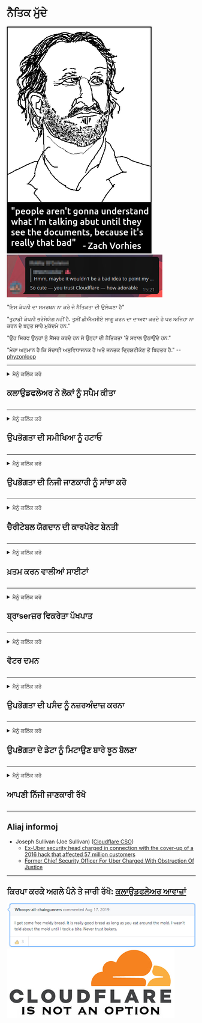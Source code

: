 # ਨੈਤਿਕ ਮੁੱਦੇ

![](../image/itsreallythatbad.jpg)
![](../image/telegram/c81238387627b4bfd3dcd60f56d41626.jpg)

"ਇਸ ਕੰਪਨੀ ਦਾ ਸਮਰਥਨ ਨਾ ਕਰੋ ਜੋ ਨੈਤਿਕਤਾ ਦੀ ਉਲੰਘਣਾ ਹੈ"

"ਤੁਹਾਡੀ ਕੰਪਨੀ ਭਰੋਸੇਯੋਗ ਨਹੀਂ ਹੈ. ਤੁਸੀਂ ਡੀਐਮਸੀਏ ਲਾਗੂ ਕਰਨ ਦਾ ਦਾਅਵਾ ਕਰਦੇ ਹੋ ਪਰ ਅਜਿਹਾ ਨਾ ਕਰਨ ਦੇ ਬਹੁਤ ਸਾਰੇ ਮੁਕੱਦਮੇ ਹਨ."

"ਉਹ ਸਿਰਫ ਉਨ੍ਹਾਂ ਨੂੰ ਸੈਂਸਰ ਕਰਦੇ ਹਨ ਜੋ ਉਨ੍ਹਾਂ ਦੀ ਨੈਤਿਕਤਾ 'ਤੇ ਸਵਾਲ ਉਠਾਉਂਦੇ ਹਨ."

"ਮੇਰਾ ਅਨੁਮਾਨ ਹੈ ਕਿ ਸੱਚਾਈ ਅਸੁਵਿਧਾਜਨਕ ਹੈ ਅਤੇ ਜਨਤਕ ਦ੍ਰਿਸ਼ਟੀਕੋਣ ਤੋਂ ਬਿਹਤਰ ਹੈ."  -- [phyzonloop](https://twitter.com/phyzonloop)


---


<details>
<summary>ਮੈਨੂੰ ਕਲਿੱਕ ਕਰੋ

## ਕਲਾਉਡਫਲੇਅਰ ਨੇ ਲੋਕਾਂ ਨੂੰ ਸਪੈਮ ਕੀਤਾ
</summary>


ਕਲਾਉਡਫਲੇਅਰ ਗੈਰ-ਕਲਾਉਡਫਲੇਅਰ ਉਪਭੋਗਤਾਵਾਂ ਨੂੰ ਸਪੈਮ ਈਮੇਲ ਭੇਜ ਰਿਹਾ ਹੈ.

- ਸਿਰਫ ਉਨ੍ਹਾਂ ਗਾਹਕਾਂ ਨੂੰ ਈਮੇਲ ਭੇਜੋ ਜਿਨ੍ਹਾਂ ਨੇ ਚੋਣ ਕੀਤੀ ਹੈ
- ਜਦੋਂ ਉਪਭੋਗਤਾ "ਰੋਕੋ" ਕਹਿੰਦਾ ਹੈ, ਤਾਂ ਈਮੇਲ ਭੇਜਣਾ ਬੰਦ ਕਰੋ

ਇਹ ਬਹੁਤ ਸੌਖਾ ਹੈ. ਪਰ ਕਲਾਉਡਫਲੇਅਰ ਦੀ ਪਰਵਾਹ ਨਹੀਂ.
ਕਲਾਉਡਫਲੇਅਰ ਨੇ ਕਿਹਾ ਕਿ ਉਨ੍ਹਾਂ ਦੀ ਸੇਵਾ ਦੀ ਵਰਤੋਂ ਨਾਲ ਸਾਰੇ ਸਪੈਮਰ ਜਾਂ ਹਮਲਾਵਰਾਂ ਨੂੰ ਰੋਕਿਆ ਜਾ ਸਕਦਾ ਹੈ.
ਕਲਾਉਡਫਲੇਅਰ ਨੂੰ ਚਾਲੂ ਕੀਤੇ ਬਿਨਾਂ ਅਸੀਂ ਕਲਾਉਡਫਲੇਅਰ ਨੂੰ ਕਿਵੇਂ ਰੋਕ ਸਕਦੇ ਹਾਂ?


| 🖼 | 🖼 |
| --- | --- |
| ![](../image/cfspam01.jpg) | ![](../image/cfspam03.jpg) |
| ![](../image/cfspam02.jpg) | ![](../image/cfspambrittany.jpg)<br>![](../image/cfspamtwtr.jpg) |

</details>

---

<details>
<summary>ਮੈਨੂੰ ਕਲਿੱਕ ਕਰੋ

## ਉਪਭੋਗਤਾ ਦੀ ਸਮੀਖਿਆ ਨੂੰ ਹਟਾਓ
</summary>


ਕਲਾਉਡਫਲੇਅਰ ਸੈਂਸਰ ਨਕਾਰਾਤਮਕ ਸਮੀਖਿਆਵਾਂ.
ਜੇ ਤੁਸੀਂ ਟਵਿੱਟਰ 'ਤੇ ਐਂਟੀ-ਕਲਾਉਡਫਲੇਅਰ ਟੈਕਸਟ ਪੋਸਟ ਕਰਦੇ ਹੋ, ਤਾਂ ਤੁਹਾਡੇ ਕੋਲ ਕਲਾਉਡਫਲੇਅਰ ਕਰਮਚਾਰੀ ਤੋਂ "ਨਹੀਂ, ਇਹ ਨਹੀਂ ਹੈ" ਸੰਦੇਸ਼ ਦੇ ਜਵਾਬ ਪ੍ਰਾਪਤ ਕਰਨ ਦਾ ਮੌਕਾ ਹੈ.
ਜੇ ਤੁਸੀਂ ਕਿਸੇ ਵੀ ਸਮੀਖਿਆ ਸਾਈਟ 'ਤੇ ਨਕਾਰਾਤਮਕ ਸਮੀਖਿਆ ਪੋਸਟ ਕਰਦੇ ਹੋ, ਤਾਂ ਉਹ ਇਸ ਨੂੰ ਸੈਂਸਰ ਕਰਨ ਦੀ ਕੋਸ਼ਿਸ਼ ਕਰਨਗੇ.


| 🖼 | 🖼 |
| --- | --- |
| ![](../image/cfcenrev_01.jpg)<br>![](../image/cfcenrev_02.jpg) | ![](../image/cfcenrev_03.jpg) |

</details>

---

<details>
<summary>ਮੈਨੂੰ ਕਲਿੱਕ ਕਰੋ

## ਉਪਭੋਗਤਾ ਦੀ ਨਿਜੀ ਜਾਣਕਾਰੀ ਨੂੰ ਸਾਂਝਾ ਕਰੋ
</summary>


ਕਲਾਉਡਫਲੇਅਰ ਵਿਚ ਭਾਰੀ ਪਰੇਸ਼ਾਨੀ ਦੀ ਸਮੱਸਿਆ ਹੈ.
ਕਲਾਉਡਫਲੇਅਰ ਉਨ੍ਹਾਂ ਦੀ ਨਿੱਜੀ ਜਾਣਕਾਰੀ ਸਾਂਝੀ ਕਰਦਾ ਹੈ ਜੋ ਮੇਜ਼ਬਾਨੀ ਵਾਲੀਆਂ ਸਾਈਟਾਂ ਬਾਰੇ ਸ਼ਿਕਾਇਤ ਕਰਦੇ ਹਨ.
ਉਹ ਕਈ ਵਾਰ ਤੁਹਾਨੂੰ ਆਪਣੀ ਸਹੀ ਆਈਡੀ ਪ੍ਰਦਾਨ ਕਰਨ ਲਈ ਕਹਿੰਦੇ ਹਨ.
ਜੇ ਤੁਸੀਂ ਪਰੇਸ਼ਾਨ ਹੋਣਾ, ਹਮਲਾ ਕਰਨਾ, ਸਵੈਪ ਕਰਨਾ ਜਾਂ ਮਾਰਨਾ ਨਹੀਂ ਚਾਹੁੰਦੇ, ਤਾਂ ਤੁਸੀਂ ਕਲਾਉਡਫਲੇਅਰਡ ਵੈਬਸਾਈਟਾਂ ਤੋਂ ਬਿਹਤਰ ਰਹੋ.


| 🖼 | 🖼 |
| --- | --- |
| ![](../image/cfdox_what.jpg) | ![](../image/cfdox_swat.jpg) |
| ![](../image/cfdox_kill.jpg) | ![](../image/cfdox_threat.jpg) |
| ![](../image/cfdox_dox.jpg) | ![](../image/cfdox_ex1.jpg)<br>![](../image/cfdox_ex2.jpg) |

</details>

---

<details>
<summary>ਮੈਨੂੰ ਕਲਿੱਕ ਕਰੋ

## ਚੈਰੀਟੇਬਲ ਯੋਗਦਾਨ ਦੀ ਕਾਰਪੋਰੇਟ ਬੇਨਤੀ
</summary>


ਕਲਾਉਡਫਲੇਅਰ ਚੈਰੀਟੇਬਲ ਯੋਗਦਾਨ ਦੀ ਮੰਗ ਕਰ ਰਿਹਾ ਹੈ.
ਇਹ ਕਾਫ਼ੀ ਹੈਰਾਨ ਕਰਨ ਵਾਲੀ ਗੱਲ ਹੈ ਕਿ ਇਕ ਅਮਰੀਕੀ ਕਾਰਪੋਰੇਸ਼ਨ ਗ਼ੈਰ-ਮੁਨਾਫਾ ਸੰਗਠਨਾਂ ਦੇ ਨਾਲ-ਨਾਲ ਦਾਨ ਮੰਗੇਗੀ ਜਿਸ ਦੇ ਚੰਗੇ ਕਾਰਨ ਹਨ.
ਜੇ ਤੁਸੀਂ ਲੋਕਾਂ ਨੂੰ ਰੋਕਣਾ ਜਾਂ ਹੋਰ ਲੋਕਾਂ ਦਾ ਸਮਾਂ ਬਰਬਾਦ ਕਰਨਾ ਚਾਹੁੰਦੇ ਹੋ, ਤਾਂ ਤੁਸੀਂ ਕਲਾਉਡਫਲੇਅਰ ਕਰਮਚਾਰੀਆਂ ਲਈ ਕੁਝ ਪੀਜ਼ਾ ਮੰਗਵਾ ਸਕਦੇ ਹੋ.


![](../image/cfdonate.jpg)

</details>

---

<details>
<summary>ਮੈਨੂੰ ਕਲਿੱਕ ਕਰੋ

## ਖ਼ਤਮ ਕਰਨ ਵਾਲੀਆਂ ਸਾਈਟਾਂ
</summary>


ਜੇ ਤੁਹਾਡੀ ਸਾਈਟ ਅਚਾਨਕ ਹੇਠਾਂ ਜਾਂਦੀ ਹੈ ਤਾਂ ਤੁਸੀਂ ਕੀ ਕਰੋਗੇ?
ਅਜਿਹੀਆਂ ਖ਼ਬਰਾਂ ਹਨ ਕਿ ਕਲਾਉਡਫਲੇਅਰ ਉਪਭੋਗਤਾ ਦੀ ਕੌਂਫਿਗਰੇਸ਼ਨ ਨੂੰ ਮਿਟਾ ਰਿਹਾ ਹੈ ਜਾਂ ਬਿਨਾਂ ਕਿਸੇ ਚਿਤਾਵਨੀ ਦੇ, ਸੇਵਾ ਨੂੰ ਚੁੱਪ ਕਰ ਰਿਹਾ ਹੈ.
ਅਸੀਂ ਤੁਹਾਨੂੰ ਵਧੀਆ ਪ੍ਰਦਾਤਾ ਲੱਭਣ ਦਾ ਸੁਝਾਅ ਦਿੰਦੇ ਹਾਂ.

![](../image/cftmnt.jpg)

</details>

---

<details>
<summary>ਮੈਨੂੰ ਕਲਿੱਕ ਕਰੋ

## ਬ੍ਰਾserਜ਼ਰ ਵਿਕਰੇਤਾ ਪੱਖਪਾਤ
</summary>


ਕਲਾਉਡਫਲੇਅਰ ਫਾਇਰਫਾਕਸ ਦੀ ਵਰਤੋਂ ਕਰਨ ਵਾਲਿਆਂ ਨੂੰ ਤਰਜੀਹੀ ਇਲਾਜ਼ ਦਿੰਦਾ ਹੈ ਜਦਕਿ ਟੋਰ ਉੱਤੇ ਗੈਰ ਟੋਰ-ਬ੍ਰਾserਜ਼ਰ ਦੇ ਉਪਭੋਗਤਾਵਾਂ ਨੂੰ ਵੈਰ-ਸਲੂਕ ਕਰਦਾ ਹੈ.
ਟੋਰ ਉਪਭੋਗਤਾ ਜੋ ਸਹੀ nonੰਗ ਨਾਲ ਗੈਰ-ਮੁਕਤ ਜਾਵਾਸਕ੍ਰਿਪਟ ਨੂੰ ਚਲਾਉਣ ਤੋਂ ਇਨਕਾਰ ਕਰਦੇ ਹਨ ਉਹ ਵੀ ਵਿਰੋਧਤਾਈ ਇਲਾਜ ਪ੍ਰਾਪਤ ਕਰਦੇ ਹਨ.
ਇਹ ਪਹੁੰਚ ਅਸਮਾਨਤਾ ਇੱਕ ਨੈਟਵਰਕ ਨਿਰਪੱਖਤਾ ਦੀ ਦੁਰਵਰਤੋਂ ਅਤੇ ਸ਼ਕਤੀ ਦੀ ਦੁਰਵਰਤੋਂ ਹੈ.

![](../image/browdifftbcx.gif)

- ਖੱਬਾ: ਟੋਰ ਬਰਾserਜ਼ਰ, ਸੱਜਾ: ਕਰੋਮ. ਇੱਕੋ IP ਐਡਰੈੱਸ.

![](../image/browserdiff.jpg)

- ਖੱਬਾ: ਟੋਰ ਬਰਾserਜ਼ਰ ਜਾਵਾਸਕ੍ਰਿਪਟ ਅਸਮਰਥਿਤ, ਕੂਕੀ ਯੋਗ
- ਸੱਜਾ: ਕਰੋਮ ਜਾਵਾਸਕ੍ਰਿਪਟ ਸਮਰੱਥ, ਕੂਕੀ ਅਯੋਗ

![](../image/cfsiryoublocked.jpg)

- ਟੂ (ਕਲੀਅਰਨੈੱਟ ਆਈ.ਪੀ.) ਤੋਂ ਬਿਨਾਂ ਕਯੂਟਬ੍ਰਾਉਜ਼ਰ (ਛੋਟਾ ਬਰਾ browserਜ਼ਰ)

| ***ਬ੍ਰਾ .ਜ਼ਰ*** | ***ਪਹੁੰਚ ਦਾ ਇਲਾਜ*** |
| --- | --- |
| Tor Browser (ਜਾਵਾਸਕ੍ਰਿਪਟ ਯੋਗ) | ਪਹੁੰਚ ਦੀ ਆਗਿਆ ਹੈ |
| Firefox (ਜਾਵਾਸਕ੍ਰਿਪਟ ਯੋਗ) | ਪਹੁੰਚ ਨਿਘਾਰ |
| Chromium (ਜਾਵਾਸਕ੍ਰਿਪਟ ਯੋਗ) | ਪਹੁੰਚ ਨਿਘਾਰ |
| Chromium or Firefox (ਜਾਵਾਸਕ੍ਰਿਪਟ ਅਸਮਰਥਿਤ) | ਐਕਸੇਸ ਡਿਨਾਇਡ |
| Chromium or Firefox (ਕੂਕੀ ਅਯੋਗ) | ਐਕਸੇਸ ਡਿਨਾਇਡ |
| QuteBrowser | ਐਕਸੇਸ ਡਿਨਾਇਡ |
| lynx | ਐਕਸੇਸ ਡਿਨਾਇਡ |
| w3m | ਐਕਸੇਸ ਡਿਨਾਇਡ |
| wget | ਐਕਸੇਸ ਡਿਨਾਇਡ |


ਆਸਾਨ ਚੁਣੌਤੀ ਨੂੰ ਹੱਲ ਕਰਨ ਲਈ ਆਡੀਓ ਬਟਨ ਦੀ ਵਰਤੋਂ ਕਿਉਂ ਨਹੀਂ ਕਰਦੇ?

ਹਾਂ, ਇੱਥੇ ਇੱਕ ਆਡੀਓ ਬਟਨ ਹੈ, ਪਰ ਇਹ ਹਮੇਸ਼ਾਂ ਟੋਰ ਤੇ ਕੰਮ ਨਹੀਂ ਕਰਦਾ.
ਜਦੋਂ ਤੁਸੀਂ ਇਸ ਨੂੰ ਦਬਾਉਗੇ ਤਾਂ ਤੁਹਾਨੂੰ ਇਹ ਸੁਨੇਹਾ ਮਿਲੇਗਾ:

```
ਬਾਅਦ ਵਿੱਚ ਦੁਬਾਰਾ ਕੋਸ਼ਿਸ਼ ਕਰੋ
ਤੁਹਾਡਾ ਕੰਪਿ computerਟਰ ਜਾਂ ਨੈਟਵਰਕ ਆਟੋਮੈਟਿਕ ਪੁੱਛਗਿੱਛ ਭੇਜ ਰਿਹਾ ਹੈ.
ਸਾਡੇ ਉਪਭੋਗਤਾਵਾਂ ਨੂੰ ਸੁਰੱਖਿਅਤ ਕਰਨ ਲਈ, ਅਸੀਂ ਹੁਣੇ ਤੁਹਾਡੀ ਬੇਨਤੀ ਤੇ ਕਾਰਵਾਈ ਨਹੀਂ ਕਰ ਸਕਦੇ.
ਵਧੇਰੇ ਜਾਣਕਾਰੀ ਲਈ ਸਾਡੇ ਸਹਾਇਤਾ ਪੇਜ ਤੇ ਜਾਓ
```

</details>

---

<details>
<summary>ਮੈਨੂੰ ਕਲਿੱਕ ਕਰੋ

## ਵੋਟਰ ਦਮਨ
</summary>


ਅਮਰੀਕਾ ਦੇ ਰਾਜਾਂ ਦੇ ਵੋਟਰ ਆਪਣੀ ਰਿਹਾਇਸ਼ ਦੇ ਰਾਜ ਵਿੱਚ ਆਖਰਕਾਰ ਰਾਜ ਸੈਕਟਰੀ ਦੀ ਵੈਬਸਾਈਟ ਰਾਹੀਂ ਵੋਟ ਪਾਉਣ ਲਈ ਰਜਿਸਟਰ ਹੁੰਦੇ ਹਨ.
ਰਿਪਬਲੀਕਨ-ਨਿਯੰਤਰਿਤ ਰਾਜ ਸੈਕਟਰੀ ਦਫਤਰ ਕਲਾਉਡਫਲੇਅਰ ਦੁਆਰਾ ਸਟੇਟ ਸੈਕਟਰੀ ਦੀ ਵੈਬਸਾਈਟ ਨੂੰ ਅੱਗੇ ਵਧਾ ਕੇ ਵੋਟਰਾਂ ਦੇ ਦਮਨ ਵਿੱਚ ਸ਼ਾਮਲ ਹਨ।
ਟੌਰ ਉਪਭੋਗਤਾਵਾਂ ਨਾਲ ਕਲਾਉਡਫਲੇਅਰ ਦਾ ਵੈਰ ਵਿਰੋਧਤਾਈ, ਇਸਦੀ ਐਮਆਈਟੀਐਮ ਸਥਿਤੀ ਕੇਂਦਰੀ ਨਿਗਰਾਨੀ ਦੇ ਗਲੋਬਲ ਬਿੰਦੂ ਵਜੋਂ, ਅਤੇ ਇਸਦੀ ਨੁਕਸਾਨਦੇਹ ਭੂਮਿਕਾ ਸੰਭਾਵਿਤ ਤੌਰ ਤੇ ਸੰਭਾਵੀ ਵੋਟਰਾਂ ਨੂੰ ਰਜਿਸਟਰ ਕਰਨ ਤੋਂ ਝਿਜਕਦੀ ਹੈ.
ਖ਼ਾਸਕਰ ਲਿਬਰਲ ਗੋਪਨੀਯਤਾ ਨੂੰ ਗ੍ਰਹਿਣ ਕਰਦੇ ਹਨ.
ਵੋਟਰ ਰਜਿਸਟ੍ਰੇਸ਼ਨ ਫਾਰਮ ਵੋਟਰ ਦੀ ਰਾਜਨੀਤਿਕ ਝੁਕਾਅ, ਨਿੱਜੀ ਸਰੀਰਕ ਪਤਾ, ਸਮਾਜਿਕ ਸੁਰੱਖਿਆ ਨੰਬਰ ਅਤੇ ਜਨਮ ਤਰੀਕ ਬਾਰੇ ਸੰਵੇਦਨਸ਼ੀਲ ਜਾਣਕਾਰੀ ਇਕੱਤਰ ਕਰਦੇ ਹਨ.
ਬਹੁਤੇ ਰਾਜ ਸਿਰਫ ਉਸ ਜਨਤਕ ਜਾਣਕਾਰੀ ਨੂੰ ਜਨਤਕ ਤੌਰ ਤੇ ਉਪਲਬਧ ਕਰਦੇ ਹਨ, ਪਰ ਕਲਾਉਡਫਲੇਅਰ ਉਹ ਸਾਰੀ ਜਾਣਕਾਰੀ ਦੇਖਦਾ ਹੈ ਜਦੋਂ ਕੋਈ ਵੋਟ ਪਾਉਣ ਲਈ ਰਜਿਸਟਰ ਕਰਦਾ ਹੈ.

ਨੋਟ ਕਰੋ ਕਿ ਕਾਗਜ਼ ਦੀ ਰਜਿਸਟਰੀਕਰਣ ਕਲਾਉਡਫਲੇਅਰ ਨੂੰ ਖਰਾਬ ਨਹੀਂ ਕਰਦੀ ਹੈ ਕਿਉਂਕਿ ਰਾਜ ਦੇ ਡੇਟਾ ਐਂਟਰੀ ਸਟਾਫ ਦੇ ਕਰਮਚਾਰੀਆਂ ਦੇ ਸੱਕਤਰ ਸੰਭਾਵਤ ਤੌਰ 'ਤੇ ਡੇਟਾ ਦਾਖਲ ਕਰਨ ਲਈ ਕਲਾਉਡਫਲੇਅਰ ਦੀ ਵੈਬਸਾਈਟ ਦੀ ਵਰਤੋਂ ਕਰਨਗੇ.

| 🖼 | 🖼 |
| --- | --- |
| ![](../image/cfvotm_01.jpg) | ![](../image/cfvotm_02.jpg) |

- ਚੇਨਜ਼ ਆਰਗੇਨਾਈਜ਼ੇਸ਼ਨ ਵੋਟ ਇਕੱਤਰ ਕਰਨ ਅਤੇ ਕਾਰਵਾਈ ਕਰਨ ਲਈ ਇੱਕ ਮਸ਼ਹੂਰ ਵੈਬਸਾਈਟ ਹੈ.
“ਹਰ ਜਗ੍ਹਾ ਲੋਕ ਮੁਹਿੰਮਾਂ ਦੀ ਸ਼ੁਰੂਆਤ ਕਰ ਰਹੇ ਹਨ, ਸਮਰਥਕਾਂ ਨੂੰ ਇਕੱਤਰ ਕਰ ਰਹੇ ਹਨ, ਅਤੇ ਹੱਲ ਕੱ driveਣ ਲਈ ਫੈਸਲਾ ਲੈਣ ਵਾਲਿਆਂ ਨਾਲ ਕੰਮ ਕਰ ਰਹੇ ਹਨ.”
ਬਦਕਿਸਮਤੀ ਨਾਲ, ਬਹੁਤ ਸਾਰੇ ਲੋਕ ਕਲਾਉਡਫਲੇਅਰ ਦੇ ਹਮਲਾਵਰ ਫਿਲਟਰ ਦੇ ਕਾਰਨ change.org ਨੂੰ ਬਿਲਕੁਲ ਨਹੀਂ ਵੇਖ ਸਕਦੇ.
ਉਨ੍ਹਾਂ ਨੂੰ ਪਟੀਸ਼ਨ 'ਤੇ ਦਸਤਖਤ ਕਰਨ ਤੋਂ ਰੋਕਿਆ ਜਾ ਰਿਹਾ ਹੈ, ਇਸ ਤਰ੍ਹਾਂ ਉਨ੍ਹਾਂ ਨੂੰ ਲੋਕਤੰਤਰੀ ਪ੍ਰਕਿਰਿਆ ਤੋਂ ਬਾਹਰ ਰੱਖਣਾ.
ਹੋਰ ਨਾਨ-ਕਲਾਉਡਫਲੇਅਰ ਪਲੇਟਫਾਰਮ ਜਿਵੇਂ ਕਿ ਓਪਨ ਪਟੀਸ਼ਨ ਦਾ ਇਸਤੇਮਾਲ ਕਰਨਾ ਸਮੱਸਿਆ ਦੇ ਹੱਲ ਵਿੱਚ ਸਹਾਇਤਾ ਕਰਦਾ ਹੈ.

| 🖼 | 🖼 |
| --- | --- |
| ![](../image/changeorgasn.jpg) | ![](../image/changeorgtor.jpg) |

- ਕਲਾਉਡਫਲੇਅਰ ਦਾ "ਐਥੀਨੀਅਨ ਪ੍ਰੋਜੈਕਟ" ਰਾਜ ਅਤੇ ਸਥਾਨਕ ਚੋਣ ਵੈਬਸਾਈਟਾਂ ਨੂੰ ਮੁਫਤ ਉੱਦਮ-ਪੱਧਰ ਦੀ ਸੁਰੱਖਿਆ ਦੀ ਪੇਸ਼ਕਸ਼ ਕਰਦਾ ਹੈ.
ਉਨ੍ਹਾਂ ਨੇ ਕਿਹਾ "ਉਨ੍ਹਾਂ ਦੇ ਹਲਕੇ ਚੋਣ ਜਾਣਕਾਰੀ ਅਤੇ ਵੋਟਰ ਰਜਿਸਟ੍ਰੇਸ਼ਨ ਤੱਕ ਪਹੁੰਚ ਪ੍ਰਾਪਤ ਕਰ ਸਕਦੇ ਹਨ" ਪਰ ਇਹ ਝੂਠ ਹੈ ਕਿਉਂਕਿ ਬਹੁਤ ਸਾਰੇ ਲੋਕ ਸਾਈਟ ਨੂੰ ਬਿਲਕੁਲ ਵੀ ਵੇਖ ਨਹੀਂ ਸਕਦੇ।

</details>

---

<details>
<summary>ਮੈਨੂੰ ਕਲਿੱਕ ਕਰੋ

## ਉਪਭੋਗਤਾ ਦੀ ਪਸੰਦ ਨੂੰ ਨਜ਼ਰਅੰਦਾਜ਼ ਕਰਨਾ
</summary>


ਜੇ ਤੁਸੀਂ ਕਿਸੇ ਚੀਜ਼ ਨੂੰ ਬਾਹਰ ਕੱ .ਦੇ ਹੋ, ਤਾਂ ਤੁਸੀਂ ਉਮੀਦ ਕਰਦੇ ਹੋ ਕਿ ਤੁਹਾਨੂੰ ਇਸ ਬਾਰੇ ਕੋਈ ਈਮੇਲ ਨਹੀਂ ਮਿਲੇਗੀ.
ਕਲਾਉਡਫਲੇਅਰ ਉਪਭੋਗਤਾ ਦੀ ਪਸੰਦ ਨੂੰ ਨਜ਼ਰਅੰਦਾਜ਼ ਕਰਦਾ ਹੈ ਅਤੇ ਗਾਹਕ ਦੀ ਸਹਿਮਤੀ ਤੋਂ ਬਿਨਾਂ ਤੀਜੀ ਧਿਰ ਕਾਰਪੋਰੇਸ਼ਨਾਂ ਨਾਲ ਡਾਟਾ ਸਾਂਝਾ ਕਰਦਾ ਹੈ.
ਜੇ ਤੁਸੀਂ ਉਨ੍ਹਾਂ ਦੀ ਮੁਫਤ ਯੋਜਨਾ ਦੀ ਵਰਤੋਂ ਕਰ ਰਹੇ ਹੋ, ਤਾਂ ਉਹ ਕਈ ਵਾਰ ਤੁਹਾਨੂੰ ਈਮੇਲ ਭੇਜਦੇ ਹਨ ਜੋ ਤੁਹਾਨੂੰ ਮਾਸਿਕ ਗਾਹਕੀ ਖਰੀਦਣ ਲਈ ਆਖਦੇ ਹਨ.

![](../image/cfviopl_tp.jpg)

</details>

---

<details>
<summary>ਮੈਨੂੰ ਕਲਿੱਕ ਕਰੋ

## ਉਪਭੋਗਤਾ ਦੇ ਡੇਟਾ ਨੂੰ ਮਿਟਾਉਣ ਬਾਰੇ ਝੂਠ ਬੋਲਣਾ
</summary>


ਇਸ ਸਾਬਕਾ ਕਲਾਉਡਫਲੇਅਰ ਗਾਹਕਾਂ ਦੇ ਬਲੌਗ ਦੇ ਅਨੁਸਾਰ, ਕਲਾਉਡਫਲੇਅਰ ਖਾਤਿਆਂ ਨੂੰ ਮਿਟਾਉਣ ਬਾਰੇ ਝੂਠ ਬੋਲ ਰਿਹਾ ਹੈ.
ਅੱਜ ਕੱਲ੍ਹ, ਬਹੁਤ ਸਾਰੀਆਂ ਕੰਪਨੀਆਂ ਤੁਹਾਡੇ ਖਾਤੇ ਨੂੰ ਬੰਦ ਕਰਨ ਜਾਂ ਹਟਾਉਣ ਤੋਂ ਬਾਅਦ ਤੁਹਾਡਾ ਡੇਟਾ ਰੱਖਦੀਆਂ ਹਨ.
ਜ਼ਿਆਦਾਤਰ ਚੰਗੀ ਕੰਪਨੀਆਂ ਆਪਣੀ ਗੋਪਨੀਯਤਾ ਨੀਤੀ ਵਿਚ ਇਸ ਬਾਰੇ ਜ਼ਿਕਰ ਕਰਦੀਆਂ ਹਨ.
ਕਲਾਉਡਫਲੇਅਰ? ਨਹੀਂ

```
2019-08-05 ਕਲਾਉਡਫਲੇਅਰ ਨੇ ਮੈਨੂੰ ਪੁਸ਼ਟੀਕਰਣ ਭੇਜਿਆ ਕਿ ਉਹਨਾਂ ਨੇ ਮੇਰਾ ਖਾਤਾ ਹਟਾ ਦਿੱਤਾ ਹੈ.
2019-10-02 ਮੈਨੂੰ ਕਲਾਉਡਫਲੇਅਰ ਤੋਂ ਇੱਕ ਈਮੇਲ ਮਿਲੀ "ਕਿਉਂਕਿ ਮੈਂ ਇੱਕ ਗਾਹਕ ਹਾਂ"
```

ਕਲਾਉਡਫਲੇਅਰ ਨੂੰ "ਹਟਾਓ" ਸ਼ਬਦ ਬਾਰੇ ਨਹੀਂ ਪਤਾ ਸੀ.
ਜੇ ਇਹ ਅਸਲ ਵਿੱਚ ਹਟਾਇਆ ਜਾਂਦਾ ਹੈ, ਤਾਂ ਇਸ ਸਾਬਕਾ ਗਾਹਕ ਨੂੰ ਇੱਕ ਈਮੇਲ ਕਿਉਂ ਮਿਲਿਆ?
ਉਸਨੇ ਇਹ ਵੀ ਦੱਸਿਆ ਕਿ ਕਲਾਉਡਫਲੇਅਰ ਦੀ ਗੋਪਨੀਯਤਾ ਨੀਤੀ ਇਸ ਬਾਰੇ ਜ਼ਿਕਰ ਨਹੀਂ ਕਰਦੀ.

```
ਉਨ੍ਹਾਂ ਦੀ ਨਵੀਂ ਗੋਪਨੀਯਤਾ ਨੀਤੀ ਵਿੱਚ ਇੱਕ ਸਾਲ ਲਈ ਅੰਕੜੇ ਬਰਕਰਾਰ ਰੱਖਣ ਦਾ ਕੋਈ ਜ਼ਿਕਰ ਨਹੀਂ ਕੀਤਾ ਗਿਆ ਹੈ.
```

![](../image/cfviopl_notdel.jpg)

ਜੇ ਤੁਸੀਂ ਕਲਾਉਡਫਲੇਅਰ 'ਤੇ ਭਰੋਸਾ ਕਰ ਸਕਦੇ ਹੋ ਤਾਂ ਉਨ੍ਹਾਂ ਦੀ ਗੋਪਨੀਯਤਾ ਨੀਤੀ ਇੱਕ LIE ਹੈ?

</details>

---

<details>
<summary>ਮੈਨੂੰ ਕਲਿੱਕ ਕਰੋ

## ਆਪਣੀ ਨਿੱਜੀ ਜਾਣਕਾਰੀ ਰੱਖੋ
</summary>


ਕਲਾਉਡਫਲੇਅਰ ਖਾਤਾ ਮਿਟਾਉਣਾ ਸਖਤ ਪੱਧਰ ਦਾ ਹੈ.

```
"ਖਾਤਾ" ਸ਼੍ਰੇਣੀ ਦੀ ਵਰਤੋਂ ਕਰਦਿਆਂ ਸਹਾਇਤਾ ਟਿਕਟ ਜਮ੍ਹਾਂ ਕਰੋ,
ਅਤੇ ਸੁਨੇਹਾ ਦੇ ਮੁੱਖ ਭਾਗ ਵਿੱਚ ਖਾਤਾ ਹਟਾਉਣ ਲਈ ਬੇਨਤੀ ਕਰੋ.
ਹਟਾਉਣ ਦੀ ਬੇਨਤੀ ਕਰਨ ਤੋਂ ਪਹਿਲਾਂ ਤੁਹਾਡੇ ਖਾਤੇ ਨਾਲ ਕੋਈ ਡੋਮੇਨ ਜਾਂ ਕ੍ਰੈਡਿਟ ਕਾਰਡ ਜੁੜੇ ਹੋਣੇ ਚਾਹੀਦੇ ਹਨ.
```

ਤੁਹਾਨੂੰ ਇਹ ਪੁਸ਼ਟੀਕਰਣ ਈਮੇਲ ਪ੍ਰਾਪਤ ਹੋਏਗੀ.

![](../image/cf_deleteandkeep.jpg)

"ਅਸੀਂ ਤੁਹਾਡੀ ਹਟਾਉਣ ਦੀ ਬੇਨਤੀ 'ਤੇ ਕਾਰਵਾਈ ਸ਼ੁਰੂ ਕਰ ਦਿੱਤੀ ਹੈ" ਪਰ "ਅਸੀਂ ਤੁਹਾਡੀ ਨਿੱਜੀ ਜਾਣਕਾਰੀ ਨੂੰ ਸਟੋਰ ਕਰਨਾ ਜਾਰੀ ਰੱਖਾਂਗੇ"।

ਕੀ ਤੁਸੀਂ ਇਸ ਤੇ "ਭਰੋਸਾ" ਕਰ ਸਕਦੇ ਹੋ?

</details>

---

## Aliaj informoj

- Joseph Sullivan (Joe Sullivan) ([Cloudflare CSO](https://twitter.com/eastdakota/status/1296522269313785862))
  - [Ex-Uber security head charged in connection with the cover-up of a 2016 hack that affected 57 million customers](https://www.businessinsider.com/uber-data-hack-security-head-joe-sullivan-charged-cover-up-2020-8)
  - [Former Chief Security Officer For Uber Charged With Obstruction Of Justice](https://www.justice.gov/usao-ndca/pr/former-chief-security-officer-uber-charged-obstruction-justice)


---

## ਕਿਰਪਾ ਕਰਕੇ ਅਗਲੇ ਪੰਨੇ ਤੇ ਜਾਰੀ ਰੱਖੋ:   [ਕਲਾਉਡਫਲੇਅਰ ਆਵਾਜ਼ਾਂ](../PEOPLE.md)

![](../image/freemoldybread.jpg)
![](../image/cfisnotanoption.jpg)
